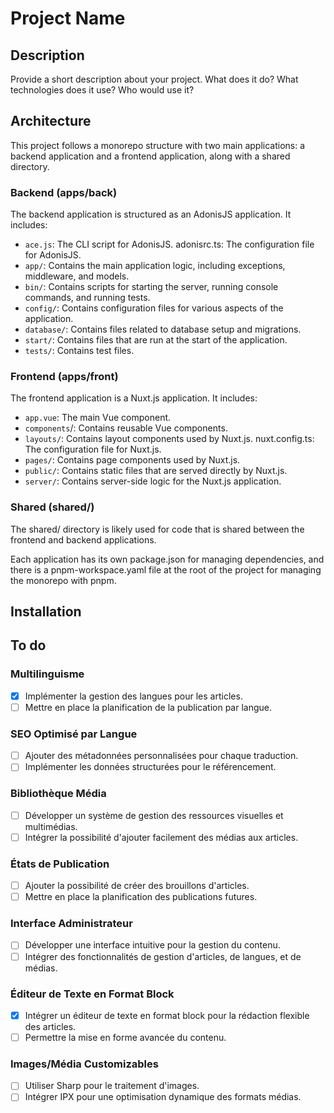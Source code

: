 # Project Name

## Description

Provide a short description about your project. What does it do? What technologies does it use? Who would use it?

## Architecture

This project follows a monorepo structure with two main applications: a backend application and a frontend application, along with a shared directory.

### Backend (apps/back)
The backend application is structured as an AdonisJS application. It includes:

- `ace.js`: The CLI script for AdonisJS.
adonisrc.ts: The configuration file for AdonisJS.
- `app/`: Contains the main application logic, including exceptions, middleware, and models.
- `bin/`: Contains scripts for starting the server, running console commands, and running tests.
- `config/`: Contains configuration files for various aspects of the application.
- `database/`: Contains files related to database setup and migrations.
- `start/`: Contains files that are run at the start of the application.
- `tests/`: Contains test files.

### Frontend (apps/front)
The frontend application is a Nuxt.js application. It includes:

- `app.vue`: The main Vue component.
- `components`/: Contains reusable Vue components.
- `layouts/`: Contains layout components used by Nuxt.js.
nuxt.config.ts: The configuration file for Nuxt.js.
- `pages/`: Contains page components used by Nuxt.js.
- `public/`: Contains static files that are served directly by Nuxt.js.
- `server/`: Contains server-side logic for the Nuxt.js application.

### Shared (shared/)
The shared/ directory is likely used for code that is shared between the frontend and backend applications.


Each application has its own package.json for managing dependencies, and there is a pnpm-workspace.yaml file at the root of the project for managing the monorepo with pnpm.

## Installation

## To do

### Multilinguisme
- [X] Implémenter la gestion des langues pour les articles.
- [ ] Mettre en place la planification de la publication par langue.

### SEO Optimisé par Langue
- [ ] Ajouter des métadonnées personnalisées pour chaque traduction.
- [ ] Implémenter les données structurées pour le référencement.

### Bibliothèque Média
- [ ] Développer un système de gestion des ressources visuelles et multimédias.
- [ ] Intégrer la possibilité d'ajouter facilement des médias aux articles.

### États de Publication
- [ ] Ajouter la possibilité de créer des brouillons d'articles.
- [ ] Mettre en place la planification des publications futures.

### Interface Administrateur
- [ ] Développer une interface intuitive pour la gestion du contenu.
- [ ] Intégrer des fonctionnalités de gestion d'articles, de langues, et de médias.

### Éditeur de Texte en Format Block
- [X] Intégrer un éditeur de texte en format block pour la rédaction flexible des articles.
- [ ] Permettre la mise en forme avancée du contenu.

### Images/Média Customizables
- [ ] Utiliser Sharp pour le traitement d'images.
- [ ] Intégrer IPX pour une optimisation dynamique des formats médias.
